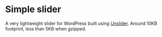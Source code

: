 # Simple slider

A very lightweight slider for WordPress built using [Unslider](https://idiot.github.io/unslider/).
Around 10KB footprint, less than 5KB when gzipped.